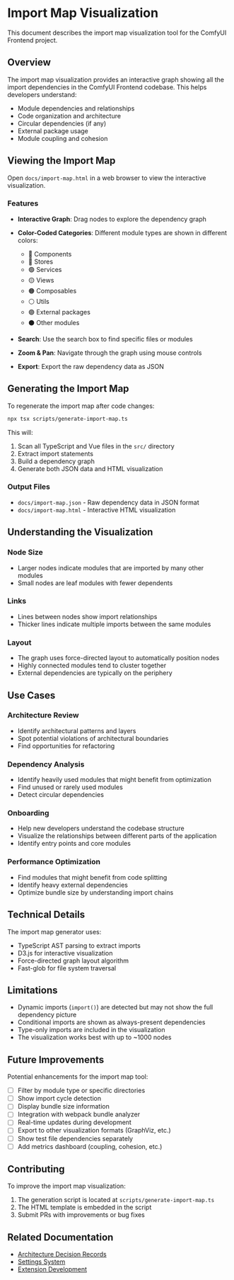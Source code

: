 # Import Map Visualization

This document describes the import map visualization tool for the ComfyUI Frontend project.

## Overview

The import map visualization provides an interactive graph showing all the import dependencies in the ComfyUI Frontend codebase. This helps developers understand:

- Module dependencies and relationships
- Code organization and architecture
- Circular dependencies (if any)
- External package usage
- Module coupling and cohesion

## Viewing the Import Map

Open `docs/import-map.html` in a web browser to view the interactive visualization.

### Features

- **Interactive Graph**: Drag nodes to explore the dependency graph
- **Color-Coded Categories**: Different module types are shown in different colors:
  - 🔴 Components
  - 🔵 Stores
  - 🟢 Services
  - 🟡 Views
  - 🟠 Composables
  - ⚪ Utils
  - 🟣 External packages
  - ⚫ Other modules

- **Search**: Use the search box to find specific files or modules
- **Zoom & Pan**: Navigate through the graph using mouse controls
- **Export**: Export the raw dependency data as JSON

## Generating the Import Map

To regenerate the import map after code changes:

```bash
npx tsx scripts/generate-import-map.ts
```

This will:
1. Scan all TypeScript and Vue files in the `src/` directory
2. Extract import statements
3. Build a dependency graph
4. Generate both JSON data and HTML visualization

### Output Files

- `docs/import-map.json` - Raw dependency data in JSON format
- `docs/import-map.html` - Interactive HTML visualization

## Understanding the Visualization

### Node Size
- Larger nodes indicate modules that are imported by many other modules
- Small nodes are leaf modules with fewer dependents

### Links
- Lines between nodes show import relationships
- Thicker lines indicate multiple imports between the same modules

### Layout
- The graph uses force-directed layout to automatically position nodes
- Highly connected modules tend to cluster together
- External dependencies are typically on the periphery

## Use Cases

### Architecture Review
- Identify architectural patterns and layers
- Spot potential violations of architectural boundaries
- Find opportunities for refactoring

### Dependency Analysis
- Identify heavily used modules that might benefit from optimization
- Find unused or rarely used modules
- Detect circular dependencies

### Onboarding
- Help new developers understand the codebase structure
- Visualize the relationships between different parts of the application
- Identify entry points and core modules

### Performance Optimization
- Find modules that might benefit from code splitting
- Identify heavy external dependencies
- Optimize bundle size by understanding import chains

## Technical Details

The import map generator uses:
- TypeScript AST parsing to extract imports
- D3.js for interactive visualization
- Force-directed graph layout algorithm
- Fast-glob for file system traversal

## Limitations

- Dynamic imports (`import()`) are detected but may not show the full dependency picture
- Conditional imports are shown as always-present dependencies
- Type-only imports are included in the visualization
- The visualization works best with up to ~1000 nodes

## Future Improvements

Potential enhancements for the import map tool:

- [ ] Filter by module type or specific directories
- [ ] Show import cycle detection
- [ ] Display bundle size information
- [ ] Integration with webpack bundle analyzer
- [ ] Real-time updates during development
- [ ] Export to other visualization formats (GraphViz, etc.)
- [ ] Show test file dependencies separately
- [ ] Add metrics dashboard (coupling, cohesion, etc.)

## Contributing

To improve the import map visualization:

1. The generation script is located at `scripts/generate-import-map.ts`
2. The HTML template is embedded in the script
3. Submit PRs with improvements or bug fixes

## Related Documentation

- [Architecture Decision Records](./adr/README.md)
- [Settings System](./SETTINGS.md)
- [Extension Development](./extensions/development.md)